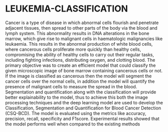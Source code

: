 # LEUKEMIA-CLASSIFICATION

Cancer is a type of disease in which abnormal cells flourish and penetrate adjacent tissues, then spread to other parts of the body via the blood and lymph system. This abnormality results in DNA alterations in the bone marrow, which give rise to malignant cells in haematologic malignancies like leukaemia. This results in the abnormal production of white blood cells, where cancerous cells proliferate more quickly than healthy cells, compromising the ability of healthy cells to carry out their regular tasks, including fighting infections, distributing oxygen, and clotting blood. The primary objective was to create an efficient model that could classify the given microscopic image of bone marrow containing cancerous cells or not. If the image is classified as cancerous then the model will segment the cancer cells over the normal cells, in addition the model will quantify the presence of malignant cells to measure the spread in the blood. Segmentation and quantification along with the classification will provide better explainability to the model, thus to achieve this both the image processing techniques and the deep learning model are used to develop the Classification, Segmentation and Quantification for Blood Cancer Detection (CSQ-BCD). The model is evaluated using the metrics like accuracy, precision, recall, specificity and F1score. Experimental results showed that the model performs well when compared to the existing methods
